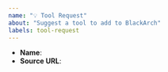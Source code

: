 ```yaml
---
name: "💡 Tool Request"
about: "Suggest a tool to add to BlackArch"
labels: tool-request
---
```


- **Name**:
- **Source URL**:
